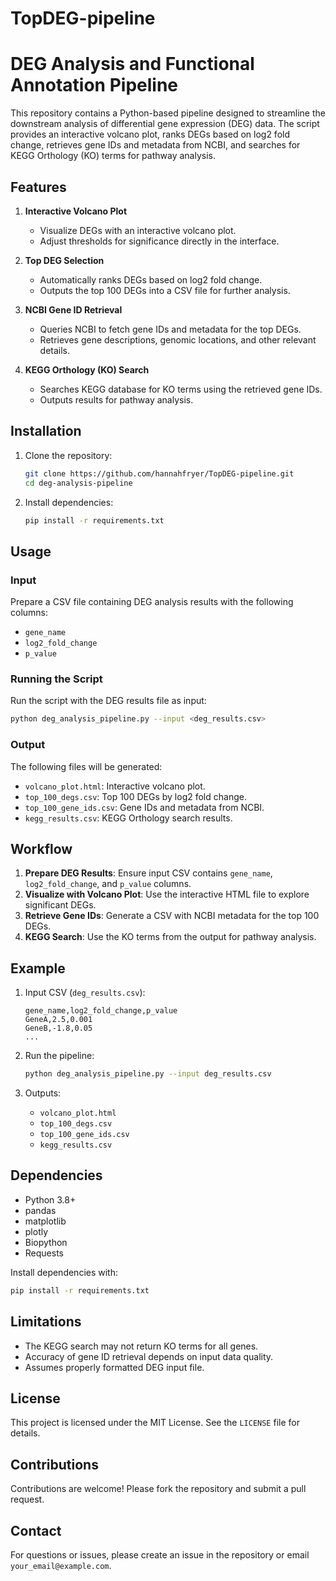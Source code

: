 # TopDEG-pipeline

# DEG Analysis and Functional Annotation Pipeline

This repository contains a Python-based pipeline designed to streamline the downstream analysis of differential gene expression (DEG) data. The script provides an interactive volcano plot, ranks DEGs based on log2 fold change, retrieves gene IDs and metadata from NCBI, and searches for KEGG Orthology (KO) terms for pathway analysis.

## Features

1. **Interactive Volcano Plot**
   - Visualize DEGs with an interactive volcano plot.
   - Adjust thresholds for significance directly in the interface.

2. **Top DEG Selection**
   - Automatically ranks DEGs based on log2 fold change.
   - Outputs the top 100 DEGs into a CSV file for further analysis.

3. **NCBI Gene ID Retrieval**
   - Queries NCBI to fetch gene IDs and metadata for the top DEGs.
   - Retrieves gene descriptions, genomic locations, and other relevant details.

4. **KEGG Orthology (KO) Search**
   - Searches KEGG database for KO terms using the retrieved gene IDs.
   - Outputs results for pathway analysis.

## Installation

1. Clone the repository:
   ```bash
   git clone https://github.com/hannahfryer/TopDEG-pipeline.git
   cd deg-analysis-pipeline
   ```

2. Install dependencies:
   ```bash
   pip install -r requirements.txt
   ```

## Usage

### Input
Prepare a CSV file containing DEG analysis results with the following columns:
- `gene_name`
- `log2_fold_change`
- `p_value`

### Running the Script
Run the script with the DEG results file as input:
```bash
python deg_analysis_pipeline.py --input <deg_results.csv>
```

### Output
The following files will be generated:
- `volcano_plot.html`: Interactive volcano plot.
- `top_100_degs.csv`: Top 100 DEGs by log2 fold change.
- `top_100_gene_ids.csv`: Gene IDs and metadata from NCBI.
- `kegg_results.csv`: KEGG Orthology search results.

## Workflow

1. **Prepare DEG Results**: Ensure input CSV contains `gene_name`, `log2_fold_change`, and `p_value` columns.
2. **Visualize with Volcano Plot**: Use the interactive HTML file to explore significant DEGs.
3. **Retrieve Gene IDs**: Generate a CSV with NCBI metadata for the top 100 DEGs.
4. **KEGG Search**: Use the KO terms from the output for pathway analysis.

## Example

1. Input CSV (`deg_results.csv`):
   ```csv
   gene_name,log2_fold_change,p_value
   GeneA,2.5,0.001
   GeneB,-1.8,0.05
   ...
   ```

2. Run the pipeline:
   ```bash
   python deg_analysis_pipeline.py --input deg_results.csv
   ```

3. Outputs:
   - `volcano_plot.html`
   - `top_100_degs.csv`
   - `top_100_gene_ids.csv`
   - `kegg_results.csv`

## Dependencies
- Python 3.8+
- pandas
- matplotlib
- plotly
- Biopython
- Requests

Install dependencies with:
```bash
pip install -r requirements.txt
```

## Limitations
- The KEGG search may not return KO terms for all genes.
- Accuracy of gene ID retrieval depends on input data quality.
- Assumes properly formatted DEG input file.

## License
This project is licensed under the MIT License. See the `LICENSE` file for details.

## Contributions
Contributions are welcome! Please fork the repository and submit a pull request.

## Contact
For questions or issues, please create an issue in the repository or email `your_email@example.com`.


